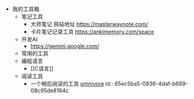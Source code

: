 - 我的工具箱
	- 笔记工具
		- 大师笔记 网站地址 https://masterwaynote.com/
		- 卡片笔记记录工具 https://ankimemory.com/space
	- 开发AI
		- https://gemini.google.com/
	- 常用的工具
	- 编程语言
		- [[C语言]]
	- 阅读工具
		- 一个稍后阅读的工具 [omnivore](https://omnivore.app/home)
		  id:: 65ec5ba5-0936-4daf-b669-08c95de8164c
